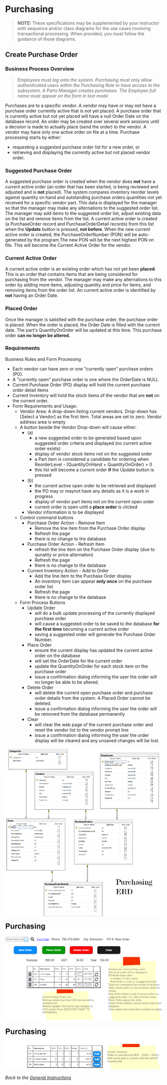 # Purchasing

> **NOTE:** These specifications may be supplemented by your instructor with sequence and/or class diagrams for the use cases involving transactional processing. When provided, you must follow the guidance of those diagrams.

## Create Purchase Order

### Business Process Overview

> *Employees must log onto the system. Purchasing must only allow authenticated users within the Purchasing Role to have access to the subsystem. A Parts Manager creates purchases. The Employee full name must appear on the form in text mode*

Purchases are to a specific vendor. A vendor may have or may not have a purchase order currently active that is not yet placed. A purchase order that is currently active but not yet placed will have a null Order Date on the database record. An order may be created over several work sessions until a decision is made to actually place (send the order) to the vendor. A vendor may have only one active order on file at a time. Purchase processing starts by either:  
  
- requesting a suggested purchase order list for a new order, or
- retrieving and displaying the currently active but not placed vendor order.  

### Suggested Purchase Order

A suggested purchase order is created when the vendor does **not** have a current active order (an order that has been started, is being reviewed and adjusted and is **not** placed). The system compares inventory reorder levels against quantity on hand and outstanding purchase orders quantities not yet received for a specific vendor part. This data is displayed for the manager so that the manager may make any alternations to the suggested order list. The manager may add items to the suggested order list, adjust existing data on the list and remove items from the list. A current active order is created (a PurchaseOrder record and PurchaseOrderDetail records) from this list when the **Update** button is pressed, **not before**. When the new current active order is created, the PurchaseOrderNumber (PON) will be auto-generated by the program.The new PON will be the next highest PON on file. This will become the Current Active Order for the vendor.

### Current Active Order

A current active order is an existing order which has not yet been **placed**. This is an order that contains items that are being considered for purchasing from the vendor. The manager may make any alternations to this order by adding more items, adjusting quantity and price for items, and removing items from the order list. An current active order is identified by **not** having an Order Date.

### Placed Order

Once the manager is satisfied with the purchase order, the purchase order is placed. When the order is placed, the Order Date is filled with the current date. The part's QuantityOnOrder will be updated at this time. This purchase order **can no longer be altered.**

### Requirements

Business Rules and Form Processing

- Each vendor can have zero or one "currently open" purchase orders (PO).
- A "currently open" purchase order is one where the OrderDate is NULL
- Current Purchase Order (PO) display will hold the current purchase order detail items
- Current Inventory will hold the stock items of the vendor that are **not** on the current order.
- Form Requirements and Usage:
  - Vendor Area: A drop-down listing current vendors. Drop-down has [Select a Vendor] as the first item. Total areas are set to zero. Vendor address area is empty
  - A button beside the Vendor Drop-down will cause either:  
    - (a)  
      - a new suggested order to be generated based upon suggested order criteria and displayed (no current active order exists)
      - display of vendor stock items not on the suggested order
      - a Part item is considered a candidate for ordering when ReorderLevel - (QuantityOnHand + QuantityOnOrder) > 0
      - this list will become a current order **if** the Update button is pressed 
    - (b)  
      - the current active open order to be retrieved and displayed
      - the PO may or maynot have any details as it is a work in progress
      - display of vendor part items not on the current open order
      - current order is open until a **place order** is clicked
    - Vendor information is to be displayed
  - Control command buttons
    - Purchase Order Action - Remove Item
      - Remove the line item from the Purchase Order display
      - Refresh the page
      - there is no change to the database
    - Purchase Order Action - Refresh Item
      - refresh the line item on the Purchase Order display (due to qunatity or price alternation)
      - Refresh the page
      - there is no change to the database
    - Current Inventory Action - Add to Order
      - Add the line item to the Purchase Order display
      - An inventory item can appear **only once** on the purchase order list.
      - Refresh the page
      - there is no change to the database
  - Form Process Buttons
    - Update Order 
      - will do a bulk update processing of the currently displayed purchase order
      - will cause a suggested order to be saved to the database **for the first time** becoming a current active order
      - saving a suggested order will generate the Purchase Order Number.
    - Place Order 
      - ensure the current display has updated the current active order on the database 
      - will set the OrderDate for the current order 
      - update the QuantityOnOrder for each stock item on the purchase order
      - issue a confirmation dialog informing the user the order will no longer be able to be altered.
    - Delete Order 
      - will delete the current open purchase order and purchase order details from the system. A Placed Order cannot be deleted.
      - issue a confirmation dialog informing the user the order will be removed from the database permanently
    - Clear 
      - will clear the web page of the current purchase order and reset the vendor list to the vendor prompt line
      - issue a confirmation dialog informing the user the order display will be cleared and any unsaved changes will be lost.

![Purchasing ERD](./purchasing_erd.png)

![Active Order](./currentactiveorder.png)

![Stock Items](./vendorinventory.png)

*Back to the [General Instructions](./../ReadMe.md)*
